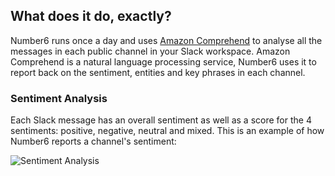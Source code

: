 ## What does it do, exactly?

Number6 runs once a day and uses [Amazon Comprehend](https://aws.amazon.com/comprehend/) to analyse all the messages in each public channel in your Slack workspace. Amazon Comprehend is a natural language processing service, Number6 uses it to report back on the sentiment, entities and key phrases in each channel.

### Sentiment Analysis

Each Slack message has an overall sentiment as well as a score for the 4 sentiments: positive, negative, neutral and mixed. This is an example of how Number6 reports a channel's sentiment:

![Sentiment Analysis]('assets/images/sentiment.jpg')

